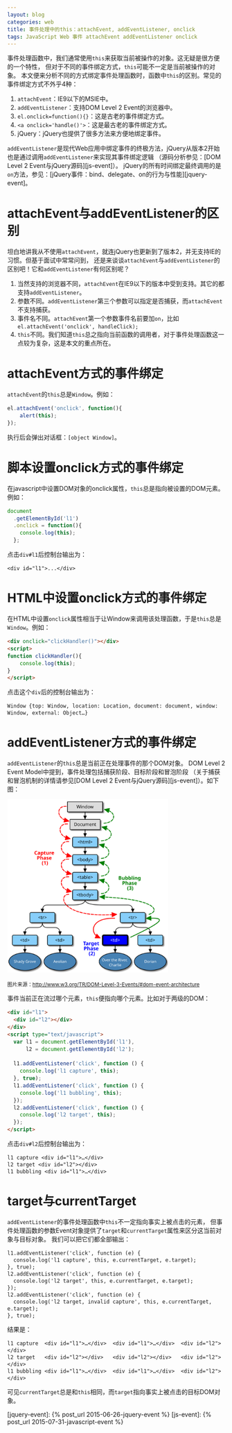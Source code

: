 ```yaml
---
layout: blog
categories: web
title: 事件处理中的this：attachEvent, addEventListener, onclick
tags: JavaScript Web 事件 attachEvent addEventListener onclick
---
```


事件处理函数中，我们通常使用`this`来获取当前被操作的对象。这无疑是很方便的一个特性，
但对于不同的事件绑定方式，`this`可能不一定是当前被操作的对象。
本文便来分析不同的方式绑定事件处理函数时，函数中`this`的区别。常见的事件绑定方式不外乎4种：

1. `attachEvent`：IE9以下的MSIE中。
2. `addEventListener`：支持DOM Level 2 Event的浏览器中。
3. `el.onclick=function(){}`：这是古老的事件绑定方式。
4. `<a onclick='handle()'>`：这是最古老的事件绑定方式。
5. jQuery：jQuery也提供了很多方法来方便地绑定事件。

`addEventListener`是现代Web应用中绑定事件的终极方法，jQuery从版本2开始也是通过调用`addEventListener`来实现其事件绑定逻辑
（源码分析参见：[DOM Level 2 Event与jQuery源码][js-event]）。
jQuery的所有时间绑定最终调用的是`on`方法，参见：[jQuery事件：bind、delegate、on的行为与性能][jquery-event]。

<!--more-->

# attachEvent与addEventListener的区别

坦白地讲我从不使用`attachEvent`，就连jQuery也更新到了版本2，并无支持IE的习惯。但基于面试中常常问到，
还是来谈谈`attachEvent`与`addEventListener`的区别吧！它和`addEventListener`有何区别呢？

1. 当然支持的浏览器不同，`attachEvent`在IE9以下的版本中受到支持。其它的都支持`addEventListener`。
2. 参数不同。`addEventListener`第三个参数可以指定是否捕获，而`attachEvent`不支持捕获。
3. 事件名不同。`attachEvent`第一个参数事件名前要加`on`，比如`el.attachEvent('onclick', handleClick);`
4. `this`不同。我们知道`this`总之指向当前函数的调用者，对于事件处理函数这一点较为复杂，这是本文的重点所在。

# attachEvent方式的事件绑定

`attachEvent`的`this`总是`Window`。例如：

```javascript
el.attachEvent('onclick', function(){
    alert(this);
});
```

执行后会弹出对话框：`[object Window]`。

# 脚本设置onclick方式的事件绑定

在javascript中设置DOM对象的onclick属性，`this`总是指向被设置的DOM元素。例如：

```javascript
document
  .getElementById('l1')
  .onclick = function(){
    console.log(this);
  };
```

点击`div#l1`后控制台输出为：

```
<div id="l1">...</div>
```

# HTML中设置onclick方式的事件绑定

在HTML中设置`onclick`属性相当于让Window来调用该处理函数，于是`this`总是`Window`。例如：


```html
<div onclick="clickHandler()"></div>
<script>
function clickHandler(){
    console.log(this);
}
</script>
```

点击这个`div`后的控制台输出为：

```
Window {top: Window, location: Location, document: document, window: Window, external: Object…}
```


# addEventListener方式的事件绑定

`addEventListener`的`this`总是当前正在处理事件的那个DOM对象。
DOM Level 2 Event Model中提到，事件处理包括捕获阶段、目标阶段和冒泡阶段
（关于捕获和冒泡机制的详情请参见[DOM Level 2 Event与jQuery源码][js-event]）。如下图：


<img src="/assets/img/blog/javascript/event-flow.svg" height="400px">

<small>图片来源：http://www.w3.org/TR/DOM-Level-3-Events/#dom-event-architecture</small>

事件当前正在流过哪个元素，`this`便指向哪个元素。比如对于两级的DOM：

```html
<div id="l1">
  <div id="l2"></div>
</div>
<script type="text/javascript">
  var l1 = document.getElementById('l1'),
      l2 = document.getElementById('l2');

  l1.addEventListener('click', function () {
    console.log('l1 capture', this);
  }, true);
  l1.addEventListener('click', function () {
    console.log('l1 bubbling', this);
  });
  l2.addEventListener('click', function () {
    console.log('l2 target', this);
  });
</script>
```

点击`div#l2`后控制台输出为：

```
l1 capture <div id=​"l1">​…​</div>​
l2 target <div id=​"l2">​</div>​
l1 bubbling <div id=​"l1">​…​</div>​
```

# target与currentTarget

`addEventListener`的事件处理函数中`this`不一定指向事实上被点击的元素，
但事件处理函数的参数Event对象提供了`target`和`currentTarget`属性来区分这当前对象与目标对象。
我们可以把它们都全部输出：

```
l1.addEventListener('click', function (e) {
  console.log('l1 capture', this, e.currentTarget, e.target);
}, true);
l2.addEventListener('click', function (e) {
  console.log('l2 target', this, e.currentTarget, e.target);
});
l2.addEventListener('click', function (e) {
  console.log('l2 target, invalid capture', this, e.currentTarget, e.target);
}, true);
```

结果是：

```
l1 capture  <div id=​"l1">​…​</div>​  <div id=​"l1">​…​</div>​  <div id=​"l2">​</div>​
l2 target   <div id=​"l2">​</div>​   <div id=​"l2">​</div>​   <div id=​"l2">​</div>​
l1 bubbling <div id=​"l1">​…​</div>​  <div id=​"l1">​…​</div>​  <div id=​"l2">​</div>​
```

可见`currentTarget`总是和`this`相同，而`target`指向事实上被点击的目标DOM对象。

[jquery-event]: {% post_url 2015-06-26-jquery-event %}
[js-event]: {% post_url 2015-07-31-javascript-event %}